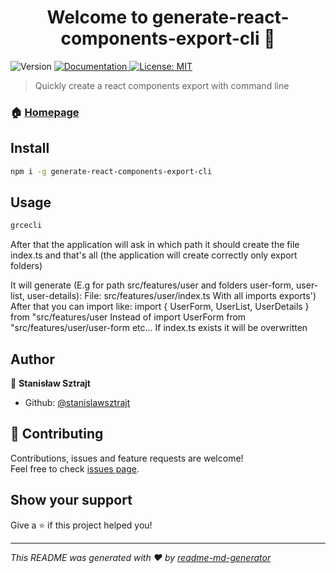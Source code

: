 <h1 align="center">Welcome to generate-react-components-export-cli 👋</h1>
<p>
  <img alt="Version" src="https://img.shields.io/badge/version-1.0.0-blue.svg?cacheSeconds=2592000" />
  <a href="https://github.com/stanislawsztrajt/generate-react-components-export-cli#readme" target="_blank">
    <img alt="Documentation" src="https://img.shields.io/badge/documentation-yes-brightgreen.svg" />
  </a>
  <a href="#" target="_blank">
    <img alt="License: MIT" src="https://img.shields.io/badge/License-MIT-yellow.svg" />
  </a>
</p>

> Quickly create a react components export with command line

### 🏠 [Homepage](https://github.com/stanislawsztrajt/generate-react-components-export-cli)

## Install

```sh
npm i -g generate-react-components-export-cli
```

## Usage

```sh
grcecli
```

After that the application will ask in which path it should create the file index.ts and that's all (the application will create correctly only export folders)

It will generate (E.g for path src/features/user and folders user-form, user-list, user-details):
File: src/features/user/index.ts With all imports exports')
After that you can import like: import { UserForm, UserList, UserDetails } from "src/features/user
Instead of import UserForm from "src/features/user/user-form etc...
If index.ts exists it will be overwritten

## Author

👤 **Stanisław Sztrajt**

* Github: [@stanislawsztrajt](https://github.com/stanislawsztrajt)

## 🤝 Contributing

Contributions, issues and feature requests are welcome!<br />Feel free to check [issues page](https://github.com/stanislawsztrajt/generate-react-components-export-cli/issues). 

## Show your support

Give a ⭐️ if this project helped you!

***
_This README was generated with ❤️ by [readme-md-generator](https://github.com/kefranabg/readme-md-generator)_